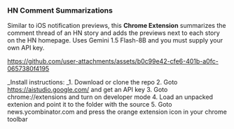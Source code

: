 ### HN Comment Summarizations
Similar to iOS notification previews, this **Chrome Extension** summarizes the comment thread of an HN story and adds the previews next to each story on the HN homepage. Uses Gemini 1.5 Flash-8B and you must supply your own API key.

https://github.com/user-attachments/assets/b0c99e42-cfe6-401b-a0fc-0657380f4195

_Install instructions:
_1. Download or clone the repo
2. Goto https://aistudio.google.com/ and get an API key
3. Goto chrome://extensions and turn on developer mode
4. Load an unpacked extenion and point it to the folder with the source
5. Goto news.ycombinator.com and press the orange extension icon in your chrome toolbar
